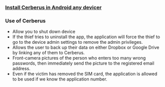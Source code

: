 
### [Install Cerberus in Android any devicer](https://www.youtube.com/watch?v=1Z2nZ2EHvMY)

### Use of Cerberus

- Allow you to shut down device
- If the thief tries to uninstall the app, the application will force the thief to go to the device admin settings to remove the admin privileges.
- Allows the user to back up their data on either Dropbox or Google Drive by linking any of them to Cerberus.
- Front-camera pictures of the person who enters too many wrong passwords, then immediately send the picture to the registered email address.
- Even if the victim has removed the SIM card, the application is allowed to be used if we know the application number.
